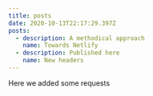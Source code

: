 ```yaml
---
title: posts
date: 2020-10-13T22:17:29.397Z
posts:
  - description: A methodical approach
    name: Towards Netlify
  - description: Published here
    name: New headers
---
```

Here we added some requests
